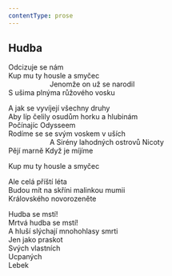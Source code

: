 ```yaml
---
contentType: prose
---
```


## Hudba

Odcizuje se nám  
Kup mu ty housle a smyčec  
                     Jenomže on už se narodil  
S ušima plnýma růžového vosku

A jak se vyvíjejí všechny druhy  
Aby líp čelily osudům horku a hlubinám  
Počínajíc Odysseem  
Rodíme se se svým voskem v uších  
                     A Sirény lahodných ostrovů Nicoty  
Pějí marně Když je míjíme

Kup mu ty housle a smyčec

Ale celá příští léta  
Budou mít na skříni malinkou mumii  
Královského novorozeněte

Hudba se mstí!  
Mrtvá hudba se mstí!  
A hluší slýchají mnohohlasy smrti  
Jen jako praskot  
Svých vlastních  
Ucpaných  
Lebek
